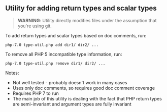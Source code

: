 ## Utility for adding return types and scalar types

> **WARNING**: Utility directly modifies files under the assumption that you're using git.

To add return types and scalar types based on doc comments, run:

    php-7.0 type-util.php add dir1/ dir2/ ...

To remove all PHP 5 incompatible type information, run:

    php-7.0 type-util.php remove dir1/ dir2/ ...

Notes:

 * Not well tested - probably doesn't work in many cases
 * Uses only doc comments, so requires good doc comment coverage
 * Requires PHP 7 to run
 * The main job of this utility is dealing with the fact that PHP return types are semi-invariant
   and argument types are fully invariant

